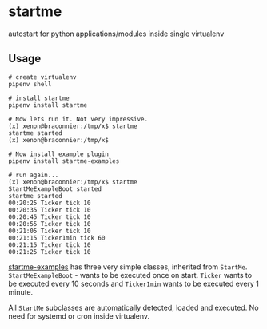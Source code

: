 # startme
autostart for python applications/modules inside single virtualenv

## Usage
~~~
# create virtualenv
pipenv shell

# install startme
pipenv install startme

# Now lets run it. Not very impressive.
(x) xenon@braconnier:/tmp/x$ startme 
startme started
(x) xenon@braconnier:/tmp/x$ 

# Now install example plugin
pipenv install startme-examples

# run again...
(x) xenon@braconnier:/tmp/x$ startme 
StartMeExampleBoot started
startme started
00:20:25 Ticker tick 10
00:20:35 Ticker tick 10
00:20:45 Ticker tick 10
00:20:55 Ticker tick 10
00:21:05 Ticker tick 10
00:21:15 Ticker1min tick 60
00:21:15 Ticker tick 10
00:21:25 Ticker tick 10
~~~

[startme-examples](https://github.com/yaroslaff/startme-examples) has three very simple classes, inherited from `StartMe`. `StartMeExampleBoot` - wants to be executed once on start. `Ticker` wants to be executed every 10 seconds and `Ticker1min` wants to be executed every 1 minute.

All `StartMe` subclasses are automatically detected, loaded and executed. No need for systemd or cron inside virtualenv.